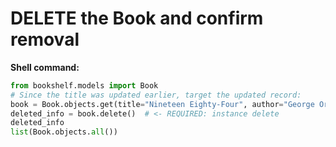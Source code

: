 # DELETE the Book and confirm removal

**Shell command:**
```python
from bookshelf.models import Book
# Since the title was updated earlier, target the updated record:
book = Book.objects.get(title="Nineteen Eighty-Four", author="George Orwell", publication_year=1949)
deleted_info = book.delete()  # <- REQUIRED: instance delete
deleted_info
list(Book.objects.all())

